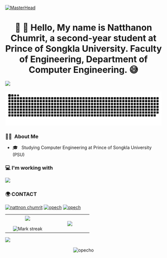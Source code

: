 [![MasterHead](https://user-images.githubusercontent.com/10498744/210012254-234538ff-d198-48aa-8964-37e6fd45d227.gif)](https://rishavchanda.io)
<h1 align="center">
  👋 🙏 Hello, My name is Natthanon Chumrit, a second-year student at Prince of Songkla University. Faculty of Engineering, Department of Computer Engineering. 😅
</h1>
<img src="https://user-images.githubusercontent.com/73097560/115834477-dbab4500-a447-11eb-908a-139a6edaec5c.gif"> 
<p align="center">
  <img src="https://raw.githubusercontent.com/Platane/snk/output/github-contribution-grid-snake.svg" alt="snake"></center>
</p>

### 🙋‍♂️ &nbsp;About Me 

- 🎓 &nbsp; Studying Computer Engineering at Prince of Songkla University (PSU)

### 💻 I'm working with

  <img src="https://skillicons.dev/icons?i=js,ts,html,css,docker,git,py,react" height="50"/>

### 🌍 CONTACT 

<p>
<a href="https://www.facebook.com/nattnon.chumrit" target="blank">
  <img align="center" src="https://raw.githubusercontent.com/rahuldkjain/github-profile-readme-generator/master/src/images/icons/Social/facebook.svg" alt="nattnon chumrit" height="30" width="40" /></a>
<a href="https://www.instagram.com/nattanon_chumrit/" target="blank">
  <img align="center" src="https://raw.githubusercontent.com/rahuldkjain/github-profile-readme-generator/master/src/images/icons/Social/instagram.svg" alt="opech" height="30" width="40" /></a>
<a href="https://www.youtube.com/channel/UCJEUr528zDer7ldtW4j0Jqg" target="blank">
  <img align="center" src="https://raw.githubusercontent.com/rahuldkjain/github-profile-readme-generator/master/src/images/icons/Social/youtube.svg" alt="opech" height="30" width="40" /></a>
</p>

<p  align="center">

<table border="0" margin="5" align="center">
<tr border="0">
 
<td width="40%" align="center">
  <img  align="center"  src="https://github-readme-stats.vercel.app/api?username=oPECHo&show_icons=true&theme=radical" />
  <br></br>
  <img  title="🔥 Get streak stats for your profile at git.io/streak-stats" alt="Mark streak" src="https://github-readme-streak-stats.herokuapp.com?user=oPECHo&theme=dark&date_format=j%20M%5B%20Y%5D" />
</td>

<td width="35%" align="center">
  <img  align="center" src="https://github-readme-stats.vercel.app/api/top-langs/?username=oPECHo&theme=radical"/>
</td>

</tr>
</table>

<img src="https://user-images.githubusercontent.com/73097560/115834477-dbab4500-a447-11eb-908a-139a6edaec5c.gif">
</p>  

<p align="center"> <img src="https://komarev.com/ghpvc/?username=oPECHo&label=Profile%20views&color=0e75b6&style=flat" alt="opecho" /> </p>           
